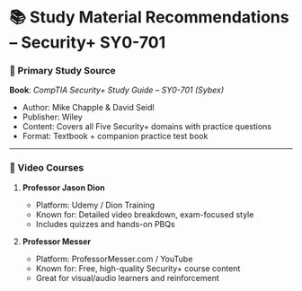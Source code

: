 # 📚 Study Material Recommendations – Security+ SY0-701

### 📘 Primary Study Source  
**Book**: *CompTIA Security+ Study Guide – SY0-701 (Sybex)*  
- Author: Mike Chapple & David Seidl  
- Publisher: Wiley  
- Content: Covers all Five Security+ domains with practice questions  
- Format: Textbook + companion practice test book

---

### 🎥 Video Courses  
1. **Professor Jason Dion**  
   - Platform: Udemy / Dion Training  
   - Known for: Detailed video breakdown, exam-focused style  
   - Includes quizzes and hands-on PBQs

2. **Professor Messer**  
   - Platform: ProfessorMesser.com / YouTube  
   - Known for: Free, high-quality Security+ course content  
   - Great for visual/audio learners and reinforcement
